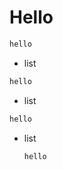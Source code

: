 # Hello

```sh
hello
```

- list

```sh
hello
```

- list

```sh
hello
```

- list
  ```sh
  hello
  ```
